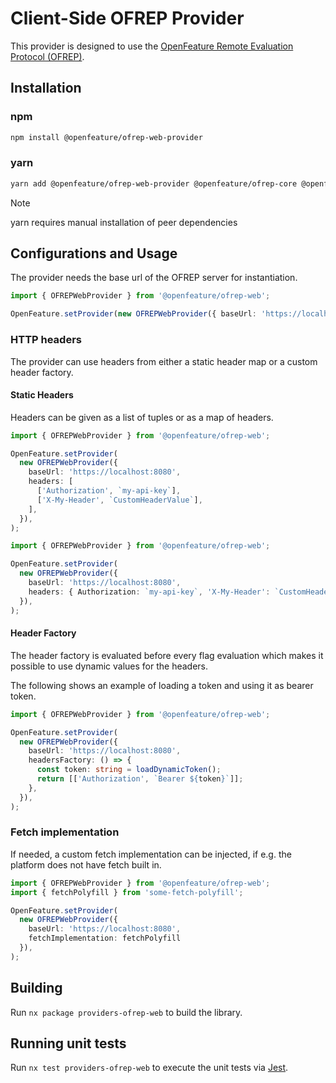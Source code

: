 # Client-Side OFREP Provider

This provider is designed to use the [OpenFeature Remote Evaluation Protocol (OFREP)](https://openfeature.dev/specification/appendix-c).

## Installation

### npm

```sh
npm install @openfeature/ofrep-web-provider
```

### yarn

```sh
yarn add @openfeature/ofrep-web-provider @openfeature/ofrep-core @openfeature/web-sdk
```

> [!NOTE]
> yarn requires manual installation of peer dependencies

## Configurations and Usage

The provider needs the base url of the OFREP server for instantiation.

```ts
import { OFREPWebProvider } from '@openfeature/ofrep-web';

OpenFeature.setProvider(new OFREPWebProvider({ baseUrl: 'https://localhost:8080', pollingInterval: 60000 }));
```

### HTTP headers

The provider can use headers from either a static header map or a custom header factory.

#### Static Headers

Headers can be given as a list of tuples or as a map of headers.

```ts
import { OFREPWebProvider } from '@openfeature/ofrep-web';

OpenFeature.setProvider(
  new OFREPWebProvider({
    baseUrl: 'https://localhost:8080',
    headers: [
      ['Authorization', `my-api-key`],
      ['X-My-Header', `CustomHeaderValue`],
    ],
  }),
);
```

```ts
import { OFREPWebProvider } from '@openfeature/ofrep-web';

OpenFeature.setProvider(
  new OFREPWebProvider({
    baseUrl: 'https://localhost:8080',
    headers: { Authorization: `my-api-key`, 'X-My-Header': `CustomHeaderValue` },
  }),
);
```

#### Header Factory

The header factory is evaluated before every flag evaluation which makes it possible to use dynamic values for the headers.

The following shows an example of loading a token and using it as bearer token.

```ts
import { OFREPWebProvider } from '@openfeature/ofrep-web';

OpenFeature.setProvider(
  new OFREPWebProvider({
    baseUrl: 'https://localhost:8080',
    headersFactory: () => {
      const token: string = loadDynamicToken();
      return [['Authorization', `Bearer ${token}`]];
    },
  }),
);
```

### Fetch implementation

If needed, a custom fetch implementation can be injected, if e.g. the platform does not have fetch built in.

```ts
import { OFREPWebProvider } from '@openfeature/ofrep-web';
import { fetchPolyfill } from 'some-fetch-polyfill';

OpenFeature.setProvider(
  new OFREPWebProvider({
    baseUrl: 'https://localhost:8080',
    fetchImplementation: fetchPolyfill
  }),
);
```

## Building

Run `nx package providers-ofrep-web` to build the library.

## Running unit tests

Run `nx test providers-ofrep-web` to execute the unit tests via [Jest](https://jestjs.io).
